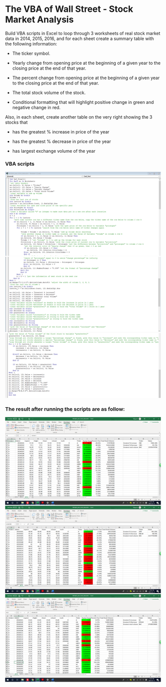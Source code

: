 # The VBA of Wall Street - Stock Market Analysis
Build VBA scripts in Excel to loop through 3 worksheets of real stock market data in 2014, 2015, 2016, and for each sheet create a summary table with the following information:
  * The ticker symbol.

  * Yearly change from opening price at the beginning of a given year to the closing price at the end of that year.

  * The percent change from opening price at the beginning of a given year to the closing price at the end of that year.

  * The total stock volume of the stock.

  * Conditional formatting that will highlight positive change in green and negative change in red.
  
Also, in each sheet, create another table on the very right showing the 3 stocks that 

  * has the greatest % increase in price of the year
  
  * has the greatest % decrease in price of the year
  
  * has largest exchange volume of the year

### **VBA scripts**

![GitHub Logo](VBAscript-1.png)
![GitHub Logo](VBAscript-2.png)
![GitHub Logo](VBAscript-3.png)

### **The result after running the scripts are as follow:**

 ![GitHub Logo](2014.png)
 ![GitHub Logo](2015.png)
 ![GitHub Logo](2016.png)
